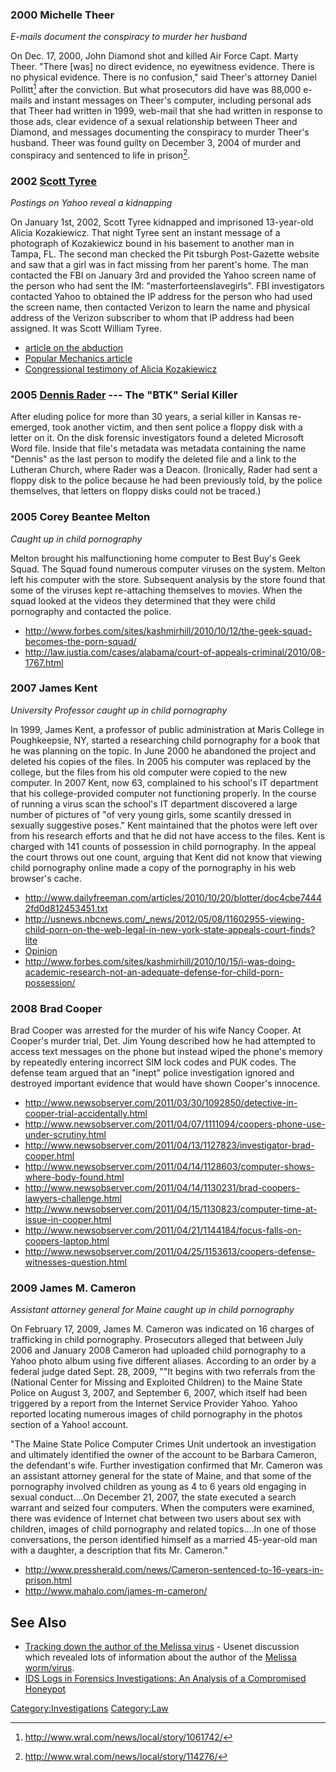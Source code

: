 ### 2000 Michelle Theer

*E-mails document the conspiracy to murder her husband*

On Dec. 17, 2000, John Diamond shot and killed Air Force Capt. Marty
Theer. "There \[was\] no direct evidence, no eyewitness evidence. There
is no physical evidence. There is no confusion," said Theer's attorney
Daniel Pollitt[^1] after the conviction. But what prosecutors did have
was 88,000 e-mails and instant messages on Theer's computer, including
personal ads that Theer had written in 1999, web-mail that she had
written in response to those ads, clear evidence of a sexual
relationship between Theer and Diamond, and messages documenting the
conspiracy to murder Theer's husband. Theer was found guilty on December
3, 2004 of murder and conspiracy and sentenced to life in prison[^2].

### 2002 [Scott Tyree](http://en.wikipedia.org/wiki/Scott_Tyree)

*Postings on Yahoo reveal a kidnapping*

On January 1st, 2002, Scott Tyree kidnapped and imprisoned 13-year-old
Alicia Kozakiewicz. That night Tyree sent an instant message of a
photograph of Kozakiewicz bound in his basement to another man in Tampa,
FL. The second man checked the Pit tsburgh Post-Gazette website and saw
that a girl was in fact missing from her parent's home. The man
contacted the FBI on January 3rd and provided the Yahoo screen name of
the person who had sent the IM: "masterforteenslavegirls". FBI
investigators contacted Yahoo to obtained the IP address for the person
who had used the screen name, then contacted Verizon to learn the name
and physical address of the Verizon subscriber to whom that IP address
had been assigned. It was Scott William Tyree.

- [article on the
  abduction](http://www.covenanteyes.com/2012/01/13/caught-by-a-predator-10-years-after-her-abduction/)
- [Popular Mechanics
  article](http://www.popularmechanics.com/technology/how-to/computer-security/2672751)
- [Congressional testimony of Alicia
  Kozakiewicz](http://notonemorechild.org/map/9)

### 2005 [Dennis Rader](http://en.wikipedia.org/wiki/Dennis_Rader) --- The "BTK" Serial Killer

After eluding police for more than 30 years, a serial killer in Kansas
re-emerged, took another victim, and then sent police a floppy disk with
a letter on it. On the disk forensic investigators found a deleted
Microsoft Word file. Inside that file's metadata was metadata containing
the name "Dennis" as the last person to modify the deleted file and a
link to the Lutheran Church, where Rader was a Deacon. (Ironically,
Rader had sent a floppy disk to the police because he had been
previously told, by the police themselves, that letters on floppy disks
could not be traced.)

### 2005 Corey Beantee Melton

*Caught up in child pornography*

Melton brought his malfunctioning home computer to Best Buy's Geek
Squad. The Squad found numerous computer viruses on the system. Melton
left his computer with the store. Subsequent analysis by the store found
that some of the viruses kept re-attaching themselves to movies. When
the squad looked at the videos they determined that they were child
pornography and contacted the police.

- <http://www.forbes.com/sites/kashmirhill/2010/10/12/the-geek-squad-becomes-the-porn-squad/>
- <http://law.justia.com/cases/alabama/court-of-appeals-criminal/2010/08-1767.html>

### 2007 James Kent

*University Professor caught up in child pornography*

In 1999, James Kent, a professor of public administration at Maris
College in Poughkeepsie, NY, started a researching child pornography for
a book that he was planning on the topic. In June 2000 he abandoned the
project and deleted his copies of the files. In 2005 his computer was
replaced by the college, but the files from his old computer were copied
to the new computer. In 2007 Kent, now 63, complained to his school's IT
department that his college-provided computer not functioning properly.
In the course of running a virus scan the school's IT department
discovered a large number of pictures of "of very young girls, some
scantily dressed in sexually suggestive poses." Kent maintained that the
photos were left over from his research efforts and that he did not have
access to the files. Kent is charged with 141 counts of possession in
child pornography. In the appeal the court throws out one count, arguing
that Kent did not know that viewing child pornography online made a copy
of the pornography in his web browser's cache.

- <http://www.dailyfreeman.com/articles/2010/10/20/blotter/doc4cbe74442fd0d812453451.txt>
- <http://usnews.nbcnews.com/_news/2012/05/08/11602955-viewing-child-porn-on-the-web-legal-in-new-york-state-appeals-court-finds?lite>
- [Opinion](http://msnbcmedia.msn.com/i/MSNBC/Sections/NEWS/120508_NY_ChildPorn_Ruling.pdf)
- <http://www.forbes.com/sites/kashmirhill/2010/10/15/i-was-doing-academic-research-not-an-adequate-defense-for-child-porn-possession/>

### 2008 Brad Cooper

Brad Cooper was arrested for the murder of his wife Nancy Cooper. At
Cooper's murder trial, Det. Jim Young described how he had attempted to
access text messages on the phone but instead wiped the phone's memory
by repeatedly entering incorrect SIM lock codes and PUK codes. The
defense team argued that an "inept" police investigation ignored and
destroyed important evidence that would have shown Cooper's innocence.

- <http://www.newsobserver.com/2011/03/30/1092850/detective-in-cooper-trial-accidentally.html>
- <http://www.newsobserver.com/2011/04/07/1111094/coopers-phone-use-under-scrutiny.html>
- <http://www.newsobserver.com/2011/04/13/1127823/investigator-brad-cooper.html>
- <http://www.newsobserver.com/2011/04/14/1128603/computer-shows-where-body-found.html>
- <http://www.newsobserver.com/2011/04/14/1130231/brad-coopers-lawyers-challenge.html>
- <http://www.newsobserver.com/2011/04/15/1130823/computer-time-at-issue-in-cooper.html>
- <http://www.newsobserver.com/2011/04/21/1144184/focus-falls-on-coopers-laptop.html>
- <http://www.newsobserver.com/2011/04/25/1153613/coopers-defense-witnesses-question.html>

### 2009 James M. Cameron

*Assistant attorney general for Maine caught up in child pornography*

On February 17, 2009, James M. Cameron was indicated on 16 charges of
trafficking in child pornography. Prosecutors alleged that between July
2006 and January 2008 Cameron had uploaded child pornography to a Yahoo
photo album using five different aliases. According to an order by a
federal judge dated Sept. 28, 2009, ""It begins with two referrals from
the (National Center for Missing and Exploited Children) to the Maine
State Police on August 3, 2007, and September 6, 2007, which itself had
been triggered by a report from the Internet Service Provider Yahoo.
Yahoo reported locating numerous images of child pornography in the
photos section of a Yahoo! account.

"The Maine State Police Computer Crimes Unit undertook an investigation
and ultimately identified the owner of the account to be Barbara
Cameron, the defendant's wife. Further investigation confirmed that Mr.
Cameron was an assistant attorney general for the state of Maine, and
that some of the pornography involved children as young as 4 to 6 years
old engaging in sexual conduct....On December 21, 2007, the state
executed a search warrant and seized four computers. When the computers
were examined, there was evidence of Internet chat between two users
about sex with children, images of child pornography and related
topics....In one of those conversations, the person identified himself
as a married 45-year-old man with a daughter, a description that fits
Mr. Cameron."

- <http://www.pressherald.com/news/Cameron-sentenced-to-16-years-in-prison.html>
- <http://www.mahalo.com/james-m-cameron/>

## See Also

- [Tracking down the author of the Melissa
  virus](http://groups.google.com/group/alt.comp.virus/browse_frm/thread/f5d9d7c71c6fb540/e0e9a7986d4df76b?tvc=1) -
  Usenet discussion which revealed lots of information about the author
  of the [Melissa
  worm/virus](http://en.wikipedia.org/wiki/Melissa_%28computer_worm%29).
- [IDS Logs in Forensics Investigations: An Analysis of a Compromised
  Honeypot](http://www.securityfocus.com/infocus/1676)

[Category:Investigations](Category:Investigations "wikilink")
[Category:Law](Category:Law "wikilink")

[^1]: <http://www.wral.com/news/local/story/1061742/>

[^2]: <http://www.wral.com/news/local/story/114276/>